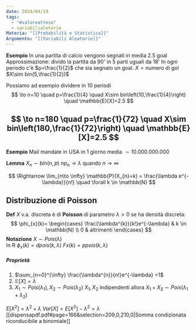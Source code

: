 ```yaml
---
date: 2024/04/19
tags:
  - "#valoreatteso"
  - variabilialetorie
Materia: "[[Probabilità e Statistica]]"
Argomento: "[[Variabili Aleatorie]]"
---
```

**Esempio** In una partita di calcio vengono segnati in media 2.5 goal
Approssimazione: divido la partita da 90' in 5 parti uguali da 18'
In ogni periodo c'è $p=\frac{1}{2}$ che sia segnato un goal.
$X= \text{numero di gol}$
$X\sim bin(5,\frac{1}{2})$

Possiamo ad esempio dividere in 10 periodi
$$
\to n=10 \quad p=\frac{1}{4} \quad X\sim bin\left(10,\frac{1}{4}\right) \quad \mathbb{E}[X]=2.5
$$

$$
\to n=180 \quad p=\frac{1}{72} \quad X\sim bin\left(180,\frac{1}{72}\right) \quad \mathbb{E}[X]=2.5
$$
----
**Esempio** Mail mandate in USA in 1 giorno
media $\sim 10.000.000.000$

**Lemma** $X_{n} \sim bin (n,p)$
$np_{n}\to \lambda$ quando $n\to \infty$

$$
\Rightarrow \lim_{n\to \infty} \mathbb{P}(X_{n}=k) =  \frac{\lambda e^{-\lambda}}{n!} \quad \forall k \in \mathbb{N}
$$
## Distribuzione di Poisson
**Def** $X$ v.a. discreta è di **Poisson** di parametro $\lambda > 0$ se ha densità discreta:
$$
\phi_{x}(k)= \begin{cases}
\frac{\lambda^{k}}{k!}e^{-\lambda} & k \in \mathbb{N} \\
0 & altrimenti
\end{cases} 
$$
**Notazione** $X \sim Pois(\lambda)$    
In R $\phi_{x}(k) = dpois(k, \lambda)$
$F{x}(k) = ppois(k, \lambda)$

##### Proprietà
1) $\sum_{n=0}^{\infty} \frac{\lambda^{n}}{n!}e^{-\lambda} =1$
2) $\mathbb{E}[X]=\lambda$
3) $X_{1}\sim Pois(\lambda_{1}), X_{2}\sim Pois(\lambda_{2})$
	$X_{1}, X_{2}$ indipendenti allora $X_{1}+X_{2}\sim Pois(\lambda_{1}+\lambda_{2})$


$E[X^{2}]= \lambda^{2}+\lambda$
$Var[X] = E[X^{2}]-\lambda^{2}=\lambda$
[[dispensapdf.pdf#page=166&selection=209,0,210,0|Somma condizionata riconducibile a binomiale]]
